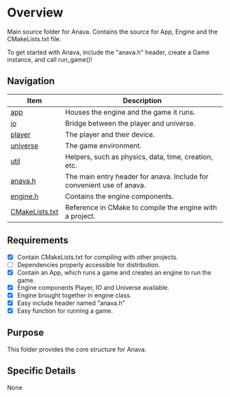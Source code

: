 # Overview

Main source folder for Anava. Contains the source for App, Engine and the CMakeLists.txt file. 

To get started with Anava, include the "anava.h" header, create a Game instance, and call run_game()!

## Navigation

| Item                               | Description                                                           |
|------------------------------------|-----------------------------------------------------------------------|
| [app](./app)                       | Houses the engine and the game it runs.                               |
| [io](./io)                         | Bridge between the player and universe.                               |
| [player](./player)                 | The player and their device.                                          |
| [universe](./universe)             | The game environment.                                                 |
| [util](./util)                     | Helpers, such as physics, data, time, creation, etc.                  |
| [anava.h](./anava.h)               | The main entry header for anava. Include for convenient use of anava. |
| [engine.h](./engine.h)             | Contains the engine components.                                       |
| [CMakeLists.txt](./CMakeLists.txt) | Reference in CMake to compile the engine with a project.              |

## Requirements

- [x] Contain CMakeLists.txt for compiling with other projects.
- [ ] Dependencies properly accessible for distribution.
- [x] Contain an App, which runs a game and creates an engine to run the game.
- [x] Engine components Player, IO and Universe available.
- [x] Engine brought together in engine class.
- [x] Easy include header named "anava.h"
- [x] Easy function for running a game.

## Purpose

This folder provides the core structure for Anava.

## Specific Details

None